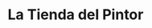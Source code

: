 ---
title: "La Tienda del Pintor"
url: /ciudad-guayana-san-felix/la-tienda-del-pintor/
shop: Farben
---